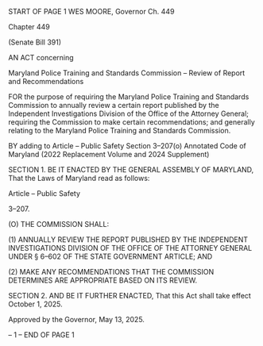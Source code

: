 START OF PAGE 1
WES MOORE, Governor Ch. 449

Chapter 449

(Senate Bill 391)

AN ACT concerning

Maryland Police Training and Standards Commission – Review of Report and
Recommendations

FOR the purpose of requiring the Maryland Police Training and Standards Commission to
annually review a certain report published by the Independent Investigations
Division of the Office of the Attorney General; requiring the Commission to make
certain recommendations; and generally relating to the Maryland Police Training
and Standards Commission.

BY adding to
Article – Public Safety
Section 3–207(o)
Annotated Code of Maryland
(2022 Replacement Volume and 2024 Supplement)

SECTION 1. BE IT ENACTED BY THE GENERAL ASSEMBLY OF MARYLAND,
That the Laws of Maryland read as follows:

Article – Public Safety

3–207.

(O) THE COMMISSION SHALL:

(1) ANNUALLY REVIEW THE REPORT PUBLISHED BY THE
INDEPENDENT INVESTIGATIONS DIVISION OF THE OFFICE OF THE ATTORNEY
GENERAL UNDER § 6–602 OF THE STATE GOVERNMENT ARTICLE; AND

(2) MAKE ANY RECOMMENDATIONS THAT THE COMMISSION
DETERMINES ARE APPROPRIATE BASED ON ITS REVIEW.

SECTION 2. AND BE IT FURTHER ENACTED, That this Act shall take effect
October 1, 2025.

Approved by the Governor, May 13, 2025.

– 1 –
END OF PAGE 1